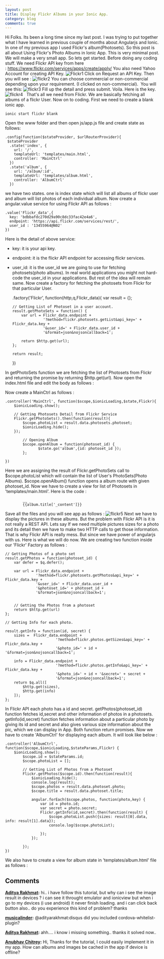 ```yaml
---
layout: post
title: Display Flickr Albums in your Ionic App.
category: blog
comments: true
---
```


Hi Folks. Its been a long time since my last post. I was trying to put together what I have learned in previous couple of months about Angularjs and Ionic. In one of my previous app I used Flickr's album(Photosets). So this post is all about Using Flickr's Photo Albums in Ionic App. This is very minimal post. We will make a very small app. So lets get started. Before doing any coding stuff. We need Flickr API key from here : <https://www.flickr.com/services/apps/create/apply/> You also need Yahoo Account for creating API Key. ![Flickr1](http://inders.in/wp-content/uploads/2015/06/Flickr1.png) Click on Request an API Key. Then you will see : ![flickr2](http://inders.in/wp-content/uploads/2015/06/flickr2.png) You can choose commercial or non-commercial depending upon your requirement. (I clicked on non-commercial).  You will see this: ![flickr3](http://inders.in/wp-content/uploads/2015/06/flickr3.png) Fill up the detail and press submit. Voila. Here is the key. ![flickr4](http://inders.in/wp-content/uploads/2015/06/flickr4.png)   That's all we need from Flickr. We are basically fetching all albums of a flickr User. Now on to coding. First we need to create a blank ionic app. 
    
    
    ionic start flickr blank
    

Open the www folder and then open js/app.js file and create state as follows: 
    
    
    .config(function($stateProvider, $urlRouterProvider){
     $stateProvider
      .state('index', {
        url: '/',
        templateUrl: 'templates/main.html',
        controller: 'MainCtrl'
      })
      .state('album', {
        url: '/album/:id',
        templateUrl: 'templates/album.html',
        controller: 'AlbumCtrl'
      })
    

we have two states. one is index state which will list all albums of flickr user and album will list photos of each individual album. Now create a angular.value service for using Flickr API as follows : 
    
    
    .value('Flickr_data',{
      key: 'bdbbafdc270d29a90c8dc33fac42e4a6',
      endpoint: 'https://api.flickr.com/services/rest/',
      user_id : '13455964@N02'
    })
    

Here is the detail of above service: 

  * key: it is your api key.
  * endpoint: it is the flickr API endpoint for accessing flickr services.
  * user_id: it is the user_id we are going to use for fetching photosets(photo albums).
In real world applications you might not hard-code the user_id in your applications. But rest of the idea will remain same. Now create a factory for fetching the photosets from Flickr for that particular User. 
    
    
    .factory('Flickr', function($http,$q,Flickr_data){
    	var result = {};
    
    	// Getting List of Photoset in a user account.
    	result.getPhotoSets = function() {
    		var url = Flickr_data.endpoint + 
    				  '?method=flickr.photosets.getList&api_key=' + Flickr_data.key +
    				  '&user_id=' + Flickr_data.user_id +
    				  '&format=json&nojsoncallback=1';
    
    		return $http.get(url);
    	};
    
    	return result;
    })
    

In getPhotoSets function we are fetching the list of Photosets from Flickr and returning the promise by returning $http.get(url). Now open the index.html file and edit the body as follows : 
    
    
     
          
          
        
                 
        
        
    

Now create a MainCtrl as follows : 
    
    
    .controller('MainCtrl', function($scope,$ionicLoading,$state,Flickr){
    	$ionicLoading.show();
    
    	// Getting Photosets Detail from Flickr Service
    	Flickr.getPhotoSets().then(function(result){
    		$scope.photoList = result.data.photosets.photoset;
    		$ionicLoading.hide();
    	});
    
            // Opening Album
            $scope.openAlbum = function(photoset_id) {
                   $state.go('album',{id: photoset_id });
            };
    
    })
    

Here we are assigning the result of Flickr.getPhotoSets call to $scope.photoList which will contain the list of User's PhotoSets(Photo Albums). $scope.openAlbum() function opens a album route with given photoset_id. Now we have to create a view for list of Photosets in 'templates/main.html'. Here is the code : 
    
    
     
        
         
         	
         	__
         	{{album.title['_content']}}
         	
         
        
      
    

Save all the files and you will see app as follows : ![flickr5](http://inders.in/wp-content/uploads/2015/06/flickr5.png) Next we have to display the pictures in these albums. But the problem with Flickr API is it is not really a REST API. Lets say If we need multiple pictures sizes for a photo and its detail then we have to make two HTTP calls to get those information. That is why Flickr API is really mess. But since we have power of angularjs with us. Here is what we will do now. We are creating two function inside our 'Flickr' Factory as follows : 
    
    
    // Getting Photos of a photo set
    result.getPhotos = function(photoset_id) {
    	var defer = $q.defer();
    
    	var url = Flickr_data.endpoint + 
    			  '?method=flickr.photosets.getPhotos&api_key=' + Flickr_data.key +
    			  '&user_id=' + Flickr_data.user_id +
    			  '&photoset_id=' + photoset_id +
    			  '&format=json&nojsoncallback=1';
    
    	
    	// Getting the Photos from a photoset
    	return $http.get(url)
    };
    
    // Getting Info for each photo.
    
    result.getInfo = function(id, secret) {
    	sizes =  Flickr_data.endpoint +
    					   '?method=flickr.photos.getSizes&api_key=' + Flickr_data.key +
    					   '&photo_id=' + id + '&format=json&nojsoncallback=1';
    
    	info = Flickr_data.endpoint + 
    					   '?method=flickr.photos.getInfo&api_key=' + Flickr_data.key +
    					   '&photo_id=' + id + '&secret=' + secret +
    					   '&format=json&nojsoncallback=1';
    	return $q.all([
    		$http.get(sizes),
    		$http.get(info)
    	]);	
    };
    

In Flickr API each photo has a id and secret. getPhotos(photoset_id) function fetches id,secret and other information of photos in a photosets. getInfo(id,secret) function fetches information about a particular photo by giving its id and secret and also gives various size information about the pic, which we can display in App. Both function return promises. Now we have to create 'AlbumCtrl' for displaying each album. It will look like below : 
    
    
    .controller('AlbumCtrl', function($scope,$ionicLoading,$stateParams,Flickr) {
    	$ionicLoading.show();
    		$scope.id = $stateParams.id;
    		$scope.photoList = [];
    
    		// Getting List of Photos from a Photoset
    		Flickr.getPhotos($scope.id).then(function(result){
    			$ionicLoading.hide();
    			console.log(result);
    			$scope.photos = result.data.photoset.photo;
    			$scope.title = result.data.photoset.title;
    
    			angular.forEach($scope.photos, function(photo,key) {
    				var id = photo.id;
    				var secret = photo.secret;
    				Flickr.getInfo(id,secret).then(function(result) {
    					$scope.photoList.push({sizes: result[0].data, info: result[1].data});
    					console.log($scope.photoList);
    
    				});
    			});
    
    		});
    })
    
    

We also have to create a view for album state in 'templates/album.html' file as follows :

## Comments

**[Aditya Rakhmat](#179 "2015-11-02 08:18:00"):** hi.. i have follow this tutorial, but why can i see the image result in devices ? i can see it throught emulator and ionicview but when i go to my devices (i use android) it never finish loading. and i can click back button also.. do you experience this kind of problem? thanks

**[musicalinder](#180 "2015-11-02 18:42:00"):** @adityarakhmat:disqus did you included cordova-whitelist-plugin?

**[Aditya Rakhmat](#181 "2015-11-07 11:19:00"):** ahh.... i know i missing something.. thanks it solved now..

**[Anubhav Chitrey](#196 "2016-11-02 06:14:00"):** Hi, Thanks for the tutorial, I could easily implement it in my app. How can albums and images be cached in the app if device is offline?

